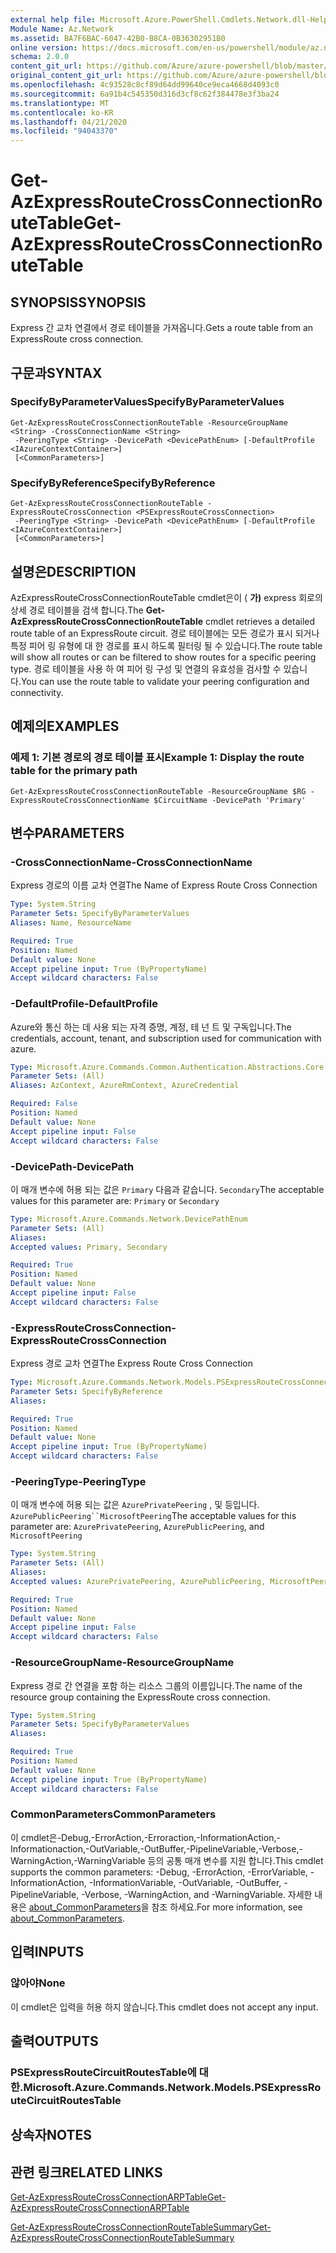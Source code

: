 ```yaml
---
external help file: Microsoft.Azure.PowerShell.Cmdlets.Network.dll-Help.xml
Module Name: Az.Network
ms.assetid: BA7F6BAC-6047-42B0-B8CA-0B36302951B0
online version: https://docs.microsoft.com/en-us/powershell/module/az.network/get-azexpressroutecrossconnectionroutetable
schema: 2.0.0
content_git_url: https://github.com/Azure/azure-powershell/blob/master/src/Network/Network/help/Get-AzExpressRouteCrossConnectionRouteTable.md
original_content_git_url: https://github.com/Azure/azure-powershell/blob/master/src/Network/Network/help/Get-AzExpressRouteCrossConnectionRouteTable.md
ms.openlocfilehash: 4c93528c8cf89d64dd99640ce9eca4668d4093c0
ms.sourcegitcommit: 6a91b4c545350d316d3cf8c62f384478e3f3ba24
ms.translationtype: MT
ms.contentlocale: ko-KR
ms.lasthandoff: 04/21/2020
ms.locfileid: "94043370"
---
```

# <span data-ttu-id="34680-101">Get-AzExpressRouteCrossConnectionRouteTable</span><span class="sxs-lookup"><span data-stu-id="34680-101">Get-AzExpressRouteCrossConnectionRouteTable</span></span>

## <span data-ttu-id="34680-102">SYNOPSIS</span><span class="sxs-lookup"><span data-stu-id="34680-102">SYNOPSIS</span></span>
<span data-ttu-id="34680-103">Express 간 교차 연결에서 경로 테이블을 가져옵니다.</span><span class="sxs-lookup"><span data-stu-id="34680-103">Gets a route table from an ExpressRoute cross connection.</span></span>

## <span data-ttu-id="34680-104">구문과</span><span class="sxs-lookup"><span data-stu-id="34680-104">SYNTAX</span></span>

### <span data-ttu-id="34680-105">SpecifyByParameterValues</span><span class="sxs-lookup"><span data-stu-id="34680-105">SpecifyByParameterValues</span></span>
```
Get-AzExpressRouteCrossConnectionRouteTable -ResourceGroupName <String> -CrossConnectionName <String>
 -PeeringType <String> -DevicePath <DevicePathEnum> [-DefaultProfile <IAzureContextContainer>]
 [<CommonParameters>]
```

### <span data-ttu-id="34680-106">SpecifyByReference</span><span class="sxs-lookup"><span data-stu-id="34680-106">SpecifyByReference</span></span>
```
Get-AzExpressRouteCrossConnectionRouteTable -ExpressRouteCrossConnection <PSExpressRouteCrossConnection>
 -PeeringType <String> -DevicePath <DevicePathEnum> [-DefaultProfile <IAzureContextContainer>]
 [<CommonParameters>]
```

## <span data-ttu-id="34680-107">설명은</span><span class="sxs-lookup"><span data-stu-id="34680-107">DESCRIPTION</span></span>
<span data-ttu-id="34680-108">AzExpressRouteCrossConnectionRouteTable cmdlet은이 ( **가)** express 회로의 상세 경로 테이블을 검색 합니다.</span><span class="sxs-lookup"><span data-stu-id="34680-108">The **Get-AzExpressRouteCrossConnectionRouteTable** cmdlet retrieves a detailed route table of an ExpressRoute circuit.</span></span> <span data-ttu-id="34680-109">경로 테이블에는 모든 경로가 표시 되거나 특정 피어 링 유형에 대 한 경로를 표시 하도록 필터링 될 수 있습니다.</span><span class="sxs-lookup"><span data-stu-id="34680-109">The route table will show all routes or can be filtered to show routes for a specific peering type.</span></span> <span data-ttu-id="34680-110">경로 테이블을 사용 하 여 피어 링 구성 및 연결의 유효성을 검사할 수 있습니다.</span><span class="sxs-lookup"><span data-stu-id="34680-110">You can use the route table to validate your peering configuration and connectivity.</span></span>

## <span data-ttu-id="34680-111">예제의</span><span class="sxs-lookup"><span data-stu-id="34680-111">EXAMPLES</span></span>

### <span data-ttu-id="34680-112">예제 1: 기본 경로의 경로 테이블 표시</span><span class="sxs-lookup"><span data-stu-id="34680-112">Example 1: Display the route table for the primary path</span></span>
```
Get-AzExpressRouteCrossConnectionRouteTable -ResourceGroupName $RG -ExpressRouteCrossConnectionName $CircuitName -DevicePath 'Primary'
```

## <span data-ttu-id="34680-113">변수</span><span class="sxs-lookup"><span data-stu-id="34680-113">PARAMETERS</span></span>

### <span data-ttu-id="34680-114">-CrossConnectionName</span><span class="sxs-lookup"><span data-stu-id="34680-114">-CrossConnectionName</span></span>
<span data-ttu-id="34680-115">Express 경로의 이름 교차 연결</span><span class="sxs-lookup"><span data-stu-id="34680-115">The Name of Express Route Cross Connection</span></span>

```yaml
Type: System.String
Parameter Sets: SpecifyByParameterValues
Aliases: Name, ResourceName

Required: True
Position: Named
Default value: None
Accept pipeline input: True (ByPropertyName)
Accept wildcard characters: False
```

### <span data-ttu-id="34680-116">-DefaultProfile</span><span class="sxs-lookup"><span data-stu-id="34680-116">-DefaultProfile</span></span>
<span data-ttu-id="34680-117">Azure와 통신 하는 데 사용 되는 자격 증명, 계정, 테 넌 트 및 구독입니다.</span><span class="sxs-lookup"><span data-stu-id="34680-117">The credentials, account, tenant, and subscription used for communication with azure.</span></span>

```yaml
Type: Microsoft.Azure.Commands.Common.Authentication.Abstractions.Core.IAzureContextContainer
Parameter Sets: (All)
Aliases: AzContext, AzureRmContext, AzureCredential

Required: False
Position: Named
Default value: None
Accept pipeline input: False
Accept wildcard characters: False
```

### <span data-ttu-id="34680-118">-DevicePath</span><span class="sxs-lookup"><span data-stu-id="34680-118">-DevicePath</span></span>
<span data-ttu-id="34680-119">이 매개 변수에 허용 되는 값은 `Primary` 다음과 같습니다. `Secondary`</span><span class="sxs-lookup"><span data-stu-id="34680-119">The acceptable values for this parameter are: `Primary` or `Secondary`</span></span>

```yaml
Type: Microsoft.Azure.Commands.Network.DevicePathEnum
Parameter Sets: (All)
Aliases:
Accepted values: Primary, Secondary

Required: True
Position: Named
Default value: None
Accept pipeline input: False
Accept wildcard characters: False
```

### <span data-ttu-id="34680-120">-ExpressRouteCrossConnection</span><span class="sxs-lookup"><span data-stu-id="34680-120">-ExpressRouteCrossConnection</span></span>
<span data-ttu-id="34680-121">Express 경로 교차 연결</span><span class="sxs-lookup"><span data-stu-id="34680-121">The Express Route Cross Connection</span></span>

```yaml
Type: Microsoft.Azure.Commands.Network.Models.PSExpressRouteCrossConnection
Parameter Sets: SpecifyByReference
Aliases:

Required: True
Position: Named
Default value: None
Accept pipeline input: True (ByPropertyName)
Accept wildcard characters: False
```

### <span data-ttu-id="34680-122">-PeeringType</span><span class="sxs-lookup"><span data-stu-id="34680-122">-PeeringType</span></span>
<span data-ttu-id="34680-123">이 매개 변수에 허용 되는 값은 `AzurePrivatePeering` , 및 등입니다. `AzurePublicPeering``MicrosoftPeering`</span><span class="sxs-lookup"><span data-stu-id="34680-123">The acceptable values for this parameter are: `AzurePrivatePeering`, `AzurePublicPeering`, and `MicrosoftPeering`</span></span>

```yaml
Type: System.String
Parameter Sets: (All)
Aliases:
Accepted values: AzurePrivatePeering, AzurePublicPeering, MicrosoftPeering

Required: True
Position: Named
Default value: None
Accept pipeline input: False
Accept wildcard characters: False
```

### <span data-ttu-id="34680-124">-ResourceGroupName</span><span class="sxs-lookup"><span data-stu-id="34680-124">-ResourceGroupName</span></span>
<span data-ttu-id="34680-125">Express 경로 간 연결을 포함 하는 리소스 그룹의 이름입니다.</span><span class="sxs-lookup"><span data-stu-id="34680-125">The name of the resource group containing the ExpressRoute cross connection.</span></span>

```yaml
Type: System.String
Parameter Sets: SpecifyByParameterValues
Aliases:

Required: True
Position: Named
Default value: None
Accept pipeline input: True (ByPropertyName)
Accept wildcard characters: False
```

### <span data-ttu-id="34680-126">CommonParameters</span><span class="sxs-lookup"><span data-stu-id="34680-126">CommonParameters</span></span>
<span data-ttu-id="34680-127">이 cmdlet은-Debug,-ErrorAction,-Erroraction,-InformationAction,-Informationaction,-OutVariable,-OutBuffer,-PipelineVariable,-Verbose,-WarningAction,-WarningVariable 등의 공통 매개 변수를 지원 합니다.</span><span class="sxs-lookup"><span data-stu-id="34680-127">This cmdlet supports the common parameters: -Debug, -ErrorAction, -ErrorVariable, -InformationAction, -InformationVariable, -OutVariable, -OutBuffer, -PipelineVariable, -Verbose, -WarningAction, and -WarningVariable.</span></span> <span data-ttu-id="34680-128">자세한 내용은 [about_CommonParameters](http://go.microsoft.com/fwlink/?LinkID=113216)을 참조 하세요.</span><span class="sxs-lookup"><span data-stu-id="34680-128">For more information, see [about_CommonParameters](http://go.microsoft.com/fwlink/?LinkID=113216).</span></span>

## <span data-ttu-id="34680-129">입력</span><span class="sxs-lookup"><span data-stu-id="34680-129">INPUTS</span></span>

### <span data-ttu-id="34680-130">않아야</span><span class="sxs-lookup"><span data-stu-id="34680-130">None</span></span>
<span data-ttu-id="34680-131">이 cmdlet은 입력을 허용 하지 않습니다.</span><span class="sxs-lookup"><span data-stu-id="34680-131">This cmdlet does not accept any input.</span></span>

## <span data-ttu-id="34680-132">출력</span><span class="sxs-lookup"><span data-stu-id="34680-132">OUTPUTS</span></span>

### <span data-ttu-id="34680-133">PSExpressRouteCircuitRoutesTable에 대 한.</span><span class="sxs-lookup"><span data-stu-id="34680-133">Microsoft.Azure.Commands.Network.Models.PSExpressRouteCircuitRoutesTable</span></span>

## <span data-ttu-id="34680-134">상속자</span><span class="sxs-lookup"><span data-stu-id="34680-134">NOTES</span></span>

## <span data-ttu-id="34680-135">관련 링크</span><span class="sxs-lookup"><span data-stu-id="34680-135">RELATED LINKS</span></span>

[<span data-ttu-id="34680-136">Get-AzExpressRouteCrossConnectionARPTable</span><span class="sxs-lookup"><span data-stu-id="34680-136">Get-AzExpressRouteCrossConnectionARPTable</span></span>](Get-AzExpressRouteCrossConnectionARPTable.md)

[<span data-ttu-id="34680-137">Get-AzExpressRouteCrossConnectionRouteTableSummary</span><span class="sxs-lookup"><span data-stu-id="34680-137">Get-AzExpressRouteCrossConnectionRouteTableSummary</span></span>](Get-AzExpressRouteCrossConnectionRouteTableSummary.md)
